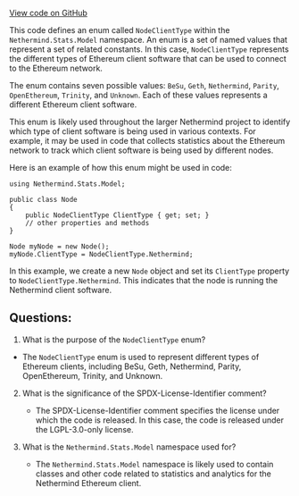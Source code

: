 [View code on GitHub](https://github.com/NethermindEth/nethermind/src/Nethermind/Nethermind.Network.Stats/Model/NodeClientType.cs)

This code defines an enum called `NodeClientType` within the `Nethermind.Stats.Model` namespace. An enum is a set of named values that represent a set of related constants. In this case, `NodeClientType` represents the different types of Ethereum client software that can be used to connect to the Ethereum network. 

The enum contains seven possible values: `BeSu`, `Geth`, `Nethermind`, `Parity`, `OpenEthereum`, `Trinity`, and `Unknown`. Each of these values represents a different Ethereum client software. 

This enum is likely used throughout the larger Nethermind project to identify which type of client software is being used in various contexts. For example, it may be used in code that collects statistics about the Ethereum network to track which client software is being used by different nodes. 

Here is an example of how this enum might be used in code:

```
using Nethermind.Stats.Model;

public class Node
{
    public NodeClientType ClientType { get; set; }
    // other properties and methods
}

Node myNode = new Node();
myNode.ClientType = NodeClientType.Nethermind;
```

In this example, we create a new `Node` object and set its `ClientType` property to `NodeClientType.Nethermind`. This indicates that the node is running the Nethermind client software.
## Questions: 
 1. What is the purpose of the `NodeClientType` enum?
   - The `NodeClientType` enum is used to represent different types of Ethereum clients, including BeSu, Geth, Nethermind, Parity, OpenEthereum, Trinity, and Unknown.

2. What is the significance of the SPDX-License-Identifier comment?
   - The SPDX-License-Identifier comment specifies the license under which the code is released. In this case, the code is released under the LGPL-3.0-only license.

3. What is the `Nethermind.Stats.Model` namespace used for?
   - The `Nethermind.Stats.Model` namespace is likely used to contain classes and other code related to statistics and analytics for the Nethermind Ethereum client.
